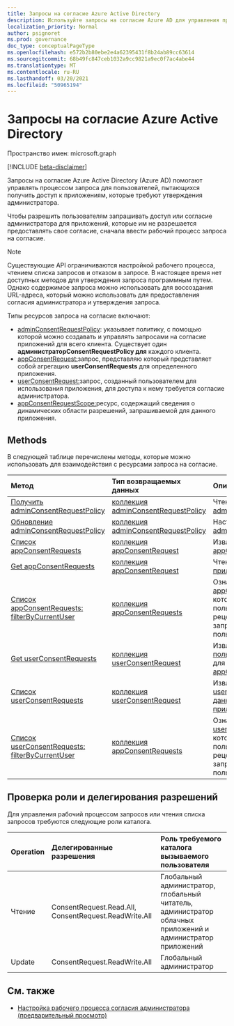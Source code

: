 ```yaml
---
title: Запросы на согласие Azure Active Directory
description: Используйте запросы на согласие Azure AD для управления процессом запроса для пользователей, пытающихся получить доступ к приложениям, для которых требуется согласие администратора.
localization_priority: Normal
author: psignoret
ms.prod: governance
doc_type: conceptualPageType
ms.openlocfilehash: e572b2b80ebe2e4a62395431f8b24ab89cc63614
ms.sourcegitcommit: 68b49fc847ceb1032a9cc9821a9ec0f7ac4abe44
ms.translationtype: MT
ms.contentlocale: ru-RU
ms.lasthandoff: 03/20/2021
ms.locfileid: "50965194"
---
```

# <a name="azure-active-directory-consent-requests"></a>Запросы на согласие Azure Active Directory

Пространство имен: microsoft.graph

[!INCLUDE [beta-disclaimer](../../includes/beta-disclaimer.md)]

Запросы на согласие Azure Active Directory (Azure AD) помогают управлять процессом запроса для пользователей, пытающихся получить доступ к приложениям, которые требуют утверждения администратора.

Чтобы разрешить пользователям запрашивать доступ или согласие администратора для приложений, которые им не разрешается предоставлять свое согласие, сначала ввести рабочий процесс запроса на согласие. 

>[!NOTE]
>Существующие API ограничиваются настройкой рабочего процесса, чтением списка запросов и отказом в запросе. В настоящее время нет доступных методов для утверждения запроса программным путем. Однако содержимое запроса можно использовать для воссоздания URL-адреса, который можно использовать для предоставления согласия администратора и утверждения запроса.

Типы ресурсов запроса на согласие включают:

* [adminConsentRequestPolicy](../resources/adminconsentrequestpolicy.md): указывает политику, с помощью которой можно создавать и управлять запросами на согласие приложений для всего клиента. Существует один **администраторConsentRequestPolicy для** каждого клиента.
* [appConsentRequest:](../resources/appconsentrequest.md)запрос, представляю который представляет собой агрегацию **userConsentRequests** для определенного приложения.
* [userConsentRequest:](../resources/userconsentrequest.md)запрос, созданный пользователем для использования приложения, для доступа к нему требуется согласие администратора.
* [appConsentRequestScope:](../resources/appconsentrequestscope.md)ресурс, содержащий сведения о динамических области разрешений, запрашиваемой для данного приложения.  


## <a name="methods"></a>Methods

В следующей таблице перечислены методы, которые можно использовать для взаимодействия с ресурсами запроса на согласие.

| Метод           | Тип возвращаемых данных    |Описание|
|:---------------|:--------|:----------|
|[Получить adminConsentRequestPolicy](../api/adminconsentrequestpolicy-get.md) | [коллекция adminConsentRequestPolicy](adminconsentrequestpolicy.md) | Чтение свойств [adminConsentRequestPolicy](adminconsentrequestpolicy.md) |
|[Обновление adminConsentRequestPolicy](../api/adminconsentrequestpolicy-update.md) | [коллекция adminConsentRequestPolicy](adminconsentrequestpolicy.md) | Настройка конфигураций для [adminConsentRequestPolicy](adminconsentrequestpolicy.md) |
|[Список appConsentRequests ](../api/appconsentrequest-list.md) | [коллекция appConsentRequest](appconsentrequest.md) | Извлечение списка всех [appConsentRequests](appconsentrequest.md) |
|[Get appConsentRequests ](../api/appconsentrequest-get.md) | [коллекция appConsentRequest](appconsentrequest.md) | Чтение данного [приложенияConsentRequest](appconsentrequest.md) |
|[Список appConsentRequests: filterByCurrentUser](../api/appconsentrequest-filterByCurrentUser.md) | [коллекция appConsentRequests](../resources/appconsentrequest.md) | Ознакомьтесь с свойствами [appConsentRequests,](../resources/appconsentrequest.md) для которых текущий пользователь является рецензентом, и состояние запроса на согласие пользователя `InProgress` . |
|[Get userConsentRequests ](../api/userconsentrequest-get.md) | [коллекция userConsentRequest](userconsentrequest.md) | Извлечение [данного пользователяConsentRequests](userconsentrequest.md) для [данного appConsentRequest](appconsentrequest.md) |
|[Список userConsentRequests ](../api/userconsentrequest-list.md) | [коллекция userConsentRequest](userconsentrequest.md) | Извлечение списка всех [userConsentRequests](userconsentrequest.md) для [данного приложенияConsentRequest](appconsentrequest.md) |
|[Список userConsentRequests: filterByCurrentUser](../api/userconsentrequest-filterByCurrentUser.md) | [коллекция appConsentRequests](../resources/userconsentrequest.md) | Ознакомьтесь с свойствами [userConsentRequests,](../resources/userconsentrequest.md) для которых текущий пользователь является рецензентом, и состояние запроса на согласие пользователя `InProgress` . |

## <a name="role-and-delegated-permission-authorization-checks"></a>Проверка роли и делегирования разрешений

Для управления рабочий процессом запросов или чтения списка запросов требуются следующие роли каталога.

| Operation | Делегированные разрешения | Роль требуемого каталога вызываемого пользователя |
|:------------------|:------------|:--------------------------------------------|
| Чтение | ConsentRequest.Read.All, ConsentRequest.ReadWrite.All | Глобальный администратор, глобальный читатель, администратор облачных приложений и администратор приложений |
| Update | ConsentRequest.ReadWrite.All |Глобальный администратор |

## <a name="see-also"></a>См. также

- [Настройка рабочего процесса согласия администратора (предварительный просмотр)](/azure/active-directory/manage-apps/configure-admin-consent-workflow?preserve-view=true)


<!--
{
  "type": "#page.annotation",
  "description": "Service root",
  "keywords": "",
  "section": "documentation",
  "tocPath": "",
  "suppressions": []
}
-->
